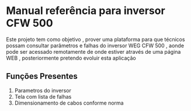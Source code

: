 <h1>Manual referência para inversor CFW 500</h1>

<p>Este projeto tem como objetivo , prover uma plataforma para que técnicos possam consultar parâmetros e falhas do inversor WEG CFW 500 , aonde pode ser acessado remotamente de onde estiver através de uma página WEB , posteriormente pretendo evoluir esta aplicação </p>

## Funções Presentes

1. Parametros do inversor
2. Tela com lista de falhas
3. Dimensionamento de cabos conforme norma


